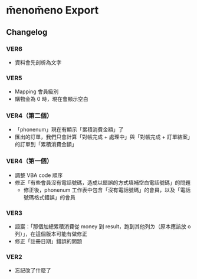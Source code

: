 # m̄enom̄eno Export

## Changelog

### VER6

- 資料會先剖析為文字

### VER5

- Mapping 會員級別
- 購物金為 0 時，現在會顯示空白

### VER4（第二個）

- 「phonenum」現在有顯示「累積消費金額」了
- 匯出的訂單，我們只會計算「對帳完成 + 處理中」與「對帳完成 + 訂單結案」的訂單到「累積消費金額」

### VER4（第一個）

- 調整 VBA code 順序
- 修正「有些會員沒有電話號碼，造成以錯誤的方式填補空白電話號碼」的問題
  - 修正後，phonenum 工作表中包含「沒有電話號碼」的會員，以及「電話號碼格式錯誤」的會員

### VER3

- 語宸：「那個加總累積消費從 money 到 result，跑到其他列ㄌ（原本應該放 o 列）」，在這個版本可能有做修正
- 修正「註冊日期」錯誤的問題

### VER2

- 忘記改了什麼了
